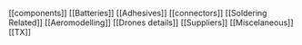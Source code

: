 [[components]]
[[Batteries]]
[[Adhesives]]
[[connectors]]
[[Soldering Related]]
[[Aeromodelling]]
[[Drones details]]
[[Suppliers]]
[[Miscelaneous]]
[[TX]]
